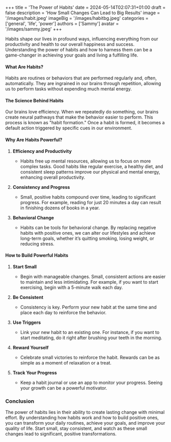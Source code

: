 +++
title = 'The Power of Habits'
date = 2024-05-14T02:07:31+01:00
draft = false
description = 'How Small Changes Can Lead to Big Results'
image = '/images/habit.jpeg'
imageBig = '/images/habitbg.jpeg'
categories = ['general', 'life', 'power']
authors = ['Sammy']
avatar = '/images/sammy.jpeg'
+++


Habits shape our lives in profound ways, influencing everything from our productivity and health to our overall happiness and success. Understanding the power of habits and how to harness them can be a game-changer in achieving your goals and living a fulfilling life.

#### What Are Habits?

Habits are routines or behaviors that are performed regularly and, often, automatically. They are ingrained in our brains through repetition, allowing us to perform tasks without expending much mental energy.

#### The Science Behind Habits

Our brains love efficiency. When we repeatedly do something, our brains create neural pathways that make the behavior easier to perform. This process is known as "habit formation." Once a habit is formed, it becomes a default action triggered by specific cues in our environment.

#### Why Are Habits Powerful?

1. **Efficiency and Productivity**
   - Habits free up mental resources, allowing us to focus on more complex tasks. Good habits like regular exercise, a healthy diet, and consistent sleep patterns improve our physical and mental energy, enhancing overall productivity.

2. **Consistency and Progress**
   - Small, positive habits compound over time, leading to significant progress. For example, reading for just 20 minutes a day can result in finishing dozens of books in a year.

3. **Behavioral Change**
   - Habits can be tools for behavioral change. By replacing negative habits with positive ones, we can alter our lifestyles and achieve long-term goals, whether it’s quitting smoking, losing weight, or reducing stress.

#### How to Build Powerful Habits

1. **Start Small**
   - Begin with manageable changes. Small, consistent actions are easier to maintain and less intimidating. For example, if you want to start exercising, begin with a 5-minute walk each day.

2. **Be Consistent**
   - Consistency is key. Perform your new habit at the same time and place each day to reinforce the behavior.

3. **Use Triggers**
   - Link your new habit to an existing one. For instance, if you want to start meditating, do it right after brushing your teeth in the morning.

4. **Reward Yourself**
   - Celebrate small victories to reinforce the habit. Rewards can be as simple as a moment of relaxation or a treat.

5. **Track Your Progress**
   - Keep a habit journal or use an app to monitor your progress. Seeing your growth can be a powerful motivator.

### Conclusion

The power of habits lies in their ability to create lasting change with minimal effort. By understanding how habits work and how to build positive ones, you can transform your daily routines, achieve your goals, and improve your quality of life. Start small, stay consistent, and watch as these small changes lead to significant, positive transformations.
